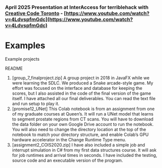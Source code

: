 ### April 2025 Presentation at InterAccess for terriblehack with [Creative Code Toronto](https://creativecodetoronto.github.io/) - [https://www.youtube.com/watch?v=4LdvspfmGdc](https://www.youtube.com/watch?v=4LdvspfmGdc)

# Examples
Example projects

README

1)    [group_7_finalproject.zip] A group project in 2018 in JavaFX while we were learning the SDLC. We produced a Snake arcade-style game. My effort was focused on the interface and database for keeping the scores, but I also assisted in the code of the final version of the game itself. I have attached all our final deliverables. You can read the text file and run setup to play it.
2)    [promise12_UNet] This Colab notebook is from an assignment from one of my graduate courses at Queen’s. It will run a UNet model that learns to segment prostate regions from CT scans. You will have to download the data folder on your own Google Drive account to run the notebook. You will also need to change the directory location at the top of the notebook to match your directory structure, and enable Colab’s GPU hardware accelerator in the Change Runtime Type menu.
3)    [assignment2_COIS2020.zip] I have also included a simple job and interrupt simulation in C# from my first data structures course. It will ask for job runtimes and arrival times in seconds. I have included the testing, source code and an executable version of the program.
